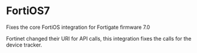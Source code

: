 # FortiOS7
Fixes the core FortiOS integration for Fortigate firmware 7.0

Fortinet changed their URI for API calls, this integration fixes the calls for the device tracker.
